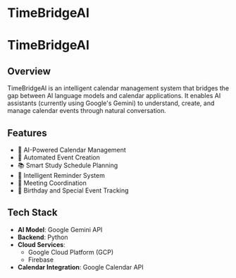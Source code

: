 # TimeBridgeAI
 
# TimeBridgeAI

## Overview
TimeBridgeAI is an intelligent calendar management system that bridges the gap between AI language models and calendar applications. It enables AI assistants (currently using Google's Gemini) to understand, create, and manage calendar events through natural conversation.

## Features
- 🤖 AI-Powered Calendar Management
- 📅 Automated Event Creation
- 📚 Smart Study Schedule Planning
- 🔔 Intelligent Reminder System
- 🎯 Meeting Coordination
- 🎂 Birthday and Special Event Tracking

## Tech Stack
- **AI Model**: Google Gemini API
- **Backend**: Python
- **Cloud Services**: 
  - Google Cloud Platform (GCP)
  - Firebase
- **Calendar Integration**: Google Calendar API